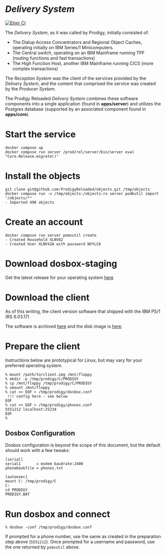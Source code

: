 # _Delivery System_

[![Elixir CI](https://github.com/ProdigyReloaded/delivery-system/actions/workflows/elixir.yml/badge.svg)](https://github.com/ProdigyReloaded/delivery-system/actions/workflows/elixir.yml)

The _Delivery System_, as it was called by Prodigy, initially consisted of:
* The Dialup Access Concentrators and Regional Object Caches, operating initially on IBM Series/1 Minicomputers.
* The Central _switch_, operating on an IBM Mainframe running TPF (routing functions and fast transactions)
* The High Function Host, another IBM Mainframe running CICS (more complex transactions)

The _Reception System_ was the client of the services provided by the _Delivery System_, and the content that comprised
the service was created by the _Producer System_.

The Prodigy Reloaded _Delivery System_ combines these software components into a single application
(found in **apps/server**) and utilizes the Postgres database (supported by an associated component found in 
**apps/core**).

# Start the service
```
docker compose up
docker compose run server /prod/rel/server/bin/server eval "Core.Release.migrate()"
```

# Install the objects
```
git clone git@github.com:ProdigyReloaded/objects.git /tmp/objects
docker compose run -v /tmp/objects:/objects:ro server podbutil import "/objects/*"
- Imported 498 objects
```

# Create an account 

```
docker compose run server pomsutil create
- Created Household XLNV42
- Created User XLNV42A with password WVYLC6
```

# Download dosbox-staging

Get the latest release for your operating system [here](https://dosbox-staging.github.io)

# Download the client

As of this writing, the client version software that shipped with the IBM PS/1 (RS 6.03.17)

The software is archived [here](https://archive.org/details/ibm-ps-1-users-club-and-prodigy-software-1990) and
the disk image is [here](https://archive.org/download/ibm-ps-1-users-club-and-prodigy-software-1990/IBM%20PS1%20Users%27%20Club%20and%20PRODIGY%20Software%20%281990%29.img).

# Prepare the client

Instructions below are prototypical for Linux, but may vary for your preferred operating system.

```
% mount /path/to/client.img /mnt/floppy
% mkdir -p /tmp/prodigy/C/PRODIGY
% cp /mnt/floppy /tmp/prodigy/C/PRODIGY
% umount /mnt/floppy
% cat << EOF > /tmp/prodigy/dosbox.conf
 !!! config here - see below
EOF
% cat << EOF > /tmp/prodigy/phones.conf
5551212 localhost:25234
EOF
%
```

## Dosbox Configuration

Dosbox configuration is beyond the scope of this document, but the default should work with a few tweaks:
```
[serial]
serial1       = modem baudrate:2400
phonebookfile = phones.txt

[autoexec]
mount C: /tmp/prodigy/C
C:
cd PRODIGY
PRODIGY.BAT
```


# Run dosbox and connect
```
% dosbox -conf /tmp/prodigy/dosbox.conf
```

If prompted for a phone number, use the same as created in the preparation step above (`5551212`).
Once prompted for a username and password, use the one returned by `pomsutil` above.
